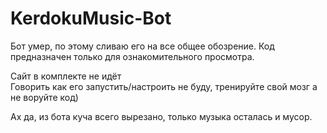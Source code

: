 # KerdokuMusic-Bot
Бот умер, по этому сливаю его на все общее обозрение. Код предназначен только для ознакомительного просмотра.  
  
Сайт в комплекте не идёт  
Говорить как его запустить/настроить не буду, тренируйте свой мозг а не воруйте код)  
  
Ах да, из бота куча всего вырезано, только музыка осталась и мусор.
